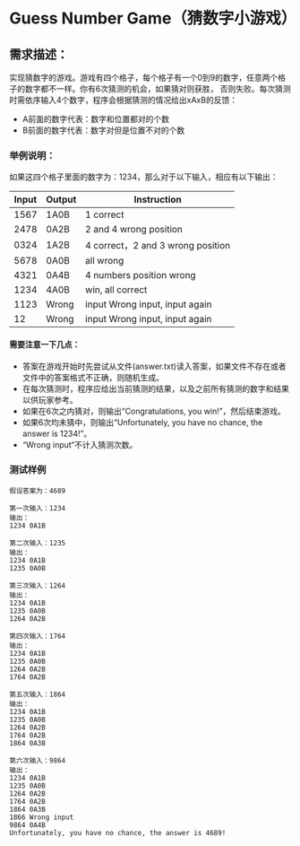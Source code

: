 # Guess Number Game（猜数字小游戏）

## 需求描述：
实现猜数字的游戏。游戏有四个格子，每个格子有一个0到9的数字，任意两个格子的数字都不一样。你有6次猜测的机会，如果猜对则获胜， 否则失败。每次猜测时需依序输入4个数字，程序会根据猜测的情况给出xAxB的反馈：

* A前面的数字代表：数字和位置都对的个数
* B前面的数字代表：数字对但是位置不对的个数

### 举例说明：
如果这四个格子里面的数字为：1234，那么对于以下输入，相应有以下输出：

| Input | Output | Instruction|
| ------ | ------ | ------|
| 1567	| 1A0B	| 1 correct |
| 2478	| 0A2B	| 2 and 4 wrong position |
| 0324	| 1A2B	| 4 correct，2 and 3 wrong position |
| 5678	| 0A0B	| all wrong |
| 4321	| 0A4B	| 4 numbers position wrong |
| 1234	| 4A0B	| win, all correct |
| 1123	| Wrong   | input	Wrong input, input again |
| 12	| Wrong   | input	Wrong input, input again |

#### 需要注意一下几点：

* 答案在游戏开始时先尝试从文件(answer.txt)读入答案，如果文件不存在或者文件中的答案格式不正确，则随机生成。
* 在每次猜测时，程序应给出当前猜测的结果，以及之前所有猜测的数字和结果以供玩家参考。
* 如果在6次之内猜对，则输出“Congratulations, you win!”，然后结束游戏。
* 如果6次均未猜中，则输出“Unfortunately, you have no chance, the answer is 1234!”。
* “Wrong input“不计入猜测次数。

### 测试样例

```
假设答案为：4689

第一次输入：1234
输出：
1234 0A1B

第二次输入：1235
输出：
1234 0A1B
1235 0A0B

第三次输入：1264
输出：
1234 0A1B
1235 0A0B
1264 0A2B

第四次输入：1764
输出：
1234 0A1B
1235 0A0B
1264 0A2B
1764 0A2B

第五次输入：1864
输出：
1234 0A1B
1235 0A0B
1264 0A2B
1764 0A2B
1864 0A3B

第六次输入：9864
输出：
1234 0A1B
1235 0A0B
1264 0A2B
1764 0A2B
1864 0A3B
1866 Wrong input
9864 0A4B
Unfortunately, you have no chance, the answer is 4689!

```

